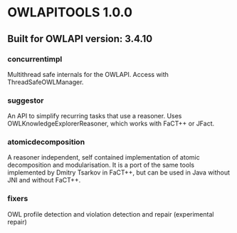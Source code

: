 # OWLAPITOOLS 1.0.0
## Built for OWLAPI version: 3.4.10

### concurrentimpl
Multithread safe internals for the OWLAPI. Access with ThreadSafeOWLManager.

### suggestor
An API to simplify recurring tasks that use a reasoner. Uses OWLKnowledgeExplorerReasoner, which works with FaCT++ or JFact.

### atomicdecomposition
A reasoner independent, self contained implementation of atomic decomposition and modularisation. It is a port of the same tools implemented by Dmitry Tsarkov in FaCT++, but can be used in Java without JNI and without FaCT++.

### fixers
OWL profile detection and violation detection and repair (experimental repair)
